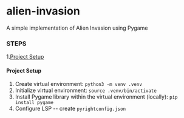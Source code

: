 # alien-invasion
A simple implementation of Alien Invasion using Pygame

### STEPS
1.[Project Setup](#project-setup)

#### Project Setup
1. Create virtual environment: `python3 -m venv .venv`
2. Initialize virtual environment: `source .venv/bin/activate`
3. Install Pygame library within the virtual environment (locally): `pip install pygame`
4. Configure LSP -- create `pyrightconfig.json`
